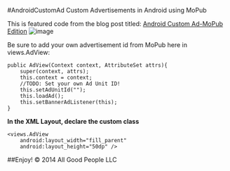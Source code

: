#AndroidCustomAd
Custom Advertisements in Android using MoPub

This is featured code from the blog post titled: [Android Custom Ad-MoPub Edition](http://www.letsthinkabout.us/post/android-custom-ad-mopub-edition)
![image](https://raw.github.com/bbhsu2/AndroidCustomAd/master/homescrn.png)

Be sure to add your own advertisement id from MoPub here in views.AdView:

    public AdView(Context context, AttributeSet attrs){
        super(context, attrs);
        this.context = context;
        //TODO: Set your own Ad Unit ID!
        this.setAdUnitId(""); 
        this.loadAd();
        this.setBannerAdListener(this);
    }

**In the XML Layout, declare the custom class**

    <views.AdView
        android:layout_width="fill_parent"
        android:layout_height="50dp" />

##Enjoy!
&copy; 2014 All Good People LLC
